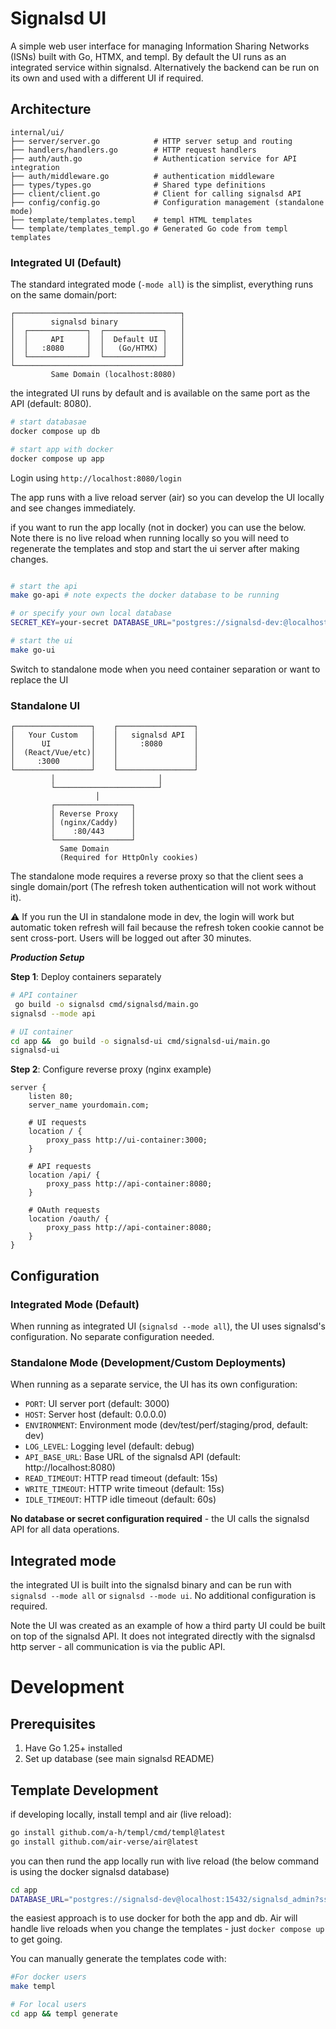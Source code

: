 # Signalsd UI

A simple web user interface for managing Information Sharing Networks (ISNs) built with Go, HTMX, and templ. By default the UI runs as an integrated service within signalsd. Alternatively the backend can be run on its own and used with a different UI if required.

## Architecture

```
internal/ui/
├── server/server.go            # HTTP server setup and routing
├── handlers/handlers.go        # HTTP request handlers
├── auth/auth.go                # Authentication service for API integration
├── auth/middleware.go          # authentication middleware
├── types/types.go              # Shared type definitions
├── client/client.go            # Client for calling signalsd API
├── config/config.go            # Configuration management (standalone mode)
├── template/templates.templ    # templ HTML templates
└── template/templates_templ.go # Generated Go code from templ templates
```


###  Integrated UI (Default)

The standard integrated mode (`-mode all`) is the simplist, everything runs on the same domain/port:

```
┌─────────────────────────────────────┐
│        signalsd binary              │
│  ┌─────────────┐  ┌─────────────┐   │
│  │     API     │  │  Default UI │   │
│  │   :8080     │  │   (Go/HTMX) │   │
│  └─────────────┘  └─────────────┘   │
└─────────────────────────────────────┘
         Same Domain (localhost:8080)
```
the integrated UI runs by default and is available on the same port as the API (default: 8080). 

```bash
# start databasae
docker compose up db

# start app with docker
docker compose up app
```

Login using `http://localhost:8080/login`

The app runs with a live reload server (air) so you can develop the UI locally and see changes immediately. 

if you want to run the app locally (not in docker) you can use the below.  Note there is no live reload when running locally so you will need to regenerate the templates and stop and start the ui server after making changes.


```bash

# start the api 
make go-api # note expects the docker database to be running

# or specify your own local database
SECRET_KEY=your-secret DATABASE_URL="postgres://signalsd-dev:@localhost:5432/signalsd_admin?sslmode=disable" signalsd --mode ui

# start the ui
make go-ui

```

Switch to standalone mode when you need container separation or want to replace the UI

### Standalone UI 

```
┌─────────────────┐    ┌─────────────────┐
│   Your Custom   │    │   signalsd API  │
│      UI         │    │     :8080       │
│  (React/Vue/etc)│    │                 │
│     :3000       │    │                 │
└─────────────────┘    └─────────────────┘
         │                       │
         └───────────────────────┘
                   │
         ┌─────────────────┐
         │ Reverse Proxy   │
         │ (nginx/Caddy)   │
         │    :80/443      │
         └─────────────────┘
           Same Domain
           (Required for HttpOnly cookies)
```

The standalone mode requires a reverse proxy so that the client sees a single domain/port (The refresh token authentication will  not work without it).

⚠️ If you run the UI in standalone mode in dev, the login will work but automatic token refresh will fail because the refresh token cookie cannot be sent cross-port. Users will be logged out after 30 minutes.

***Production Setup***

**Step 1**: Deploy containers separately
```bash
# API container
 go build -o signalsd cmd/signalsd/main.go 
signalsd --mode api

# UI container
cd app &&  go build -o signalsd-ui cmd/signalsd-ui/main.go 
signalsd-ui
```

**Step 2**: Configure reverse proxy (nginx example)
```nginx
server {
    listen 80;
    server_name yourdomain.com;

    # UI requests
    location / {
        proxy_pass http://ui-container:3000;
    }

    # API requests
    location /api/ {
        proxy_pass http://api-container:8080;
    }

    # OAuth requests
    location /oauth/ {
        proxy_pass http://api-container:8080;
    }
}
```
## Configuration

### Integrated Mode (Default)
When running as integrated UI (`signalsd --mode all`), the UI uses signalsd's configuration. No separate configuration needed.

### Standalone Mode (Development/Custom Deployments)

When running as a separate service, the UI has its own configuration:

- `PORT`: UI server port (default: 3000)
- `HOST`: Server host (default: 0.0.0.0)
- `ENVIRONMENT`: Environment mode (dev/test/perf/staging/prod, default: dev)
- `LOG_LEVEL`: Logging level (default: debug)
- `API_BASE_URL`: Base URL of the signalsd API (default: http://localhost:8080)
- `READ_TIMEOUT`: HTTP read timeout (default: 15s)
- `WRITE_TIMEOUT`: HTTP write timeout (default: 15s)
- `IDLE_TIMEOUT`: HTTP idle timeout (default: 60s)

**No database or secret configuration required** - the UI calls the signalsd API for all data operations.

## Integrated mode
the integrated UI is built into the signalsd binary and can be run with `signalsd --mode all` or `signalsd --mode ui`.  No additional configuration is required.  

Note the UI was created as an example of how a third party UI could be built on top of the signalsd API.  It does not integrated directly with the signalsd http server - all communication is via the public API.


# Development

## Prerequisites

1. Have Go 1.25+ installed
2. Set up database (see main signalsd README)

## Template Development
if developing locally, install templ and air (live reload): 
```bash
go install github.com/a-h/templ/cmd/templ@latest
go install github.com/air-verse/air@latest
```
you can then rund the app locally run with live reload (the below command is using the docker signalsd database)
```bash
cd app
DATABASE_URL="postgres://signalsd-dev@localhost:15432/signalsd_admin?sslmode=disable" SECRET_KEY="mysecretkey" air
```

the easiest approach is to use docker for both the app and db.  Air will handle live reloads when you change the templates - just `docker compose up` to get going. 

You can manually generate the templates code with:
```bash
#For docker users
make templ 

# For local users
cd app && templ generate
```